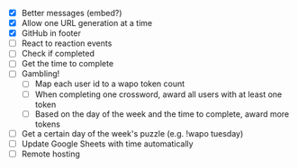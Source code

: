 - [X] Better messages (embed?)
- [X] Allow one URL generation at a time
- [X] GitHub in footer
- [ ] React to reaction events
- [ ] Check if completed
- [ ] Get the time to complete
- [ ] Gambling!
    - [ ] Map each user id to a wapo token count
    - [ ] When completing one crossword, award all users with at least one token
    - [ ] Based on the day of the week and the time to complete, award more tokens
- [ ] Get a certain day of the week's puzzle (e.g. !wapo tuesday)
- [ ] Update Google Sheets with time automatically
- [ ] Remote hosting

